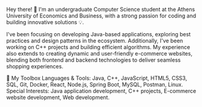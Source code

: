 Hey there! 👋
I'm an undergraduate Computer Science student at the Athens University of Economics and Business, with a strong passion for coding and building innovative solutions 💡.

I've been focusing on developing Java-based applications, exploring best practices and design patterns in the ecosystem. 
Additionally, I've been working on C++ projects and building efficient algorithms. My experience also extends to creating dynamic and user-friendly e-commerce websites,
blending both frontend and backend technologies to deliver seamless shopping experiences.

🧰 My Toolbox
Languages & Tools: Java, C++, JavaScript, HTML5, CSS3, SQL, Git, Docker, React, Node.js, Spring Boot, MySQL, Postman, Linux.
Special Interests: Java application development, C++ projects, E-commerce website development, Web development.
